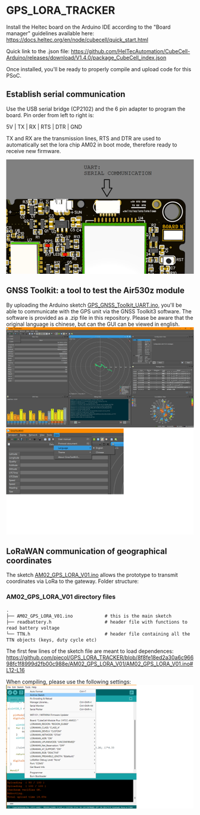 # GPS_LORA_TRACKER

Install the Heltec board on the Arduino IDE according to the "Board manager" guidelines available here:
https://docs.heltec.org/en/node/cubecell/quick_start.html

Quick link to the .json file:
https://github.com/HelTecAutomation/CubeCell-Arduino/releases/download/V1.4.0/package_CubeCell_index.json

Once installed, you'll be ready to properly compile and upload code for this PSoC.

## Establish serial communication

Use the USB serial bridge (CP2102) and the 6 pin adapter to program the board. Pin order from left to right is:

5V | TX | RX | RTS | DTR | GND

TX and RX are the transmission lines, RTS and DTR are used to automatically set the lora chip AM02 in boot mode, therefore ready to receive new firmware.

![UART](/Pics/UART.png)


## GNSS Toolkit: a tool to test the Air530z module

By uploading the Arduino sketch [GPS_GNSS_Toolkit_UART.ino](TESTS/GPS_GNSS_Toolkit_UART.ino), you'll be able to communicate with the GPS unit via the GNSS Toolkit3 software. The software is provided as a .zip file in this repository. Please be aware that the original language is chinese, but can the GUI can be viewed in english.
![GNSS_Toolkit](/Pics/GNSS_Toolkit.png)
![GNSS_Toolkit](/Pics/GNSS_Toolkit_language.png)

## LoRaWAN communication of geographical coordinates

The sketch [AM02_GPS_LORA_V01.ino](AM02_GPS_LORA_V01/AM02_GPS_LORA_V01.ino) allows the prototype to transmit coordinates via LoRa to the gateway.
Folder structure:

### AM02_GPS_LORA_V01 directory files

    .
    ├── AM02_GPS_LORA_V01.ino            # this is the main sketch
    ├── readbattery.h                    # header file with functions to read battery voltage
    └── TTN.h                            # header file containing all the TTN objects (keys, duty cycle etc)


The first few lines of the sketch file are meant to load dependences:  
https://github.com/piecol/GPS_LORA_TRACKER/blob/8f8fe18ed2a30a6c96698fc1f8999d2fb00c988e/AM02_GPS_LORA_V01/AM02_GPS_LORA_V01.ino#L12-L16

When compiling, please use the following settings:
![Board_details](Pics/Board_details_LoRa_GPS.png)



